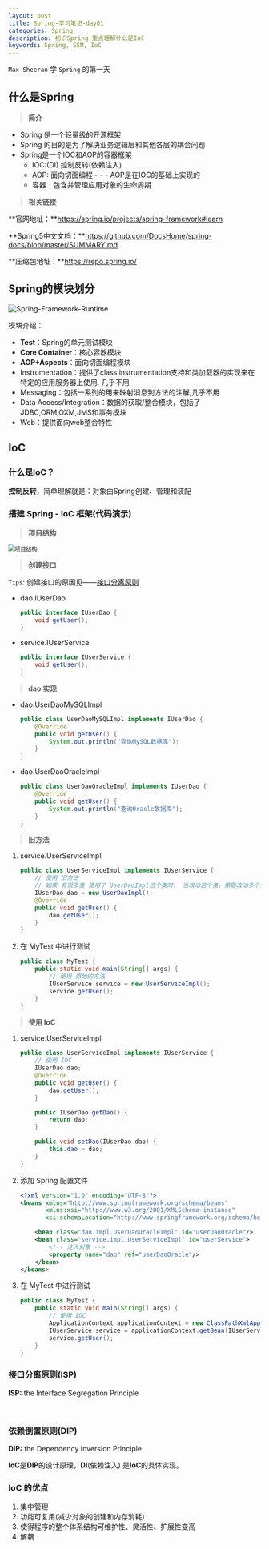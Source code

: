```yaml
---
layout: post
title: Spring-学习笔记-day01
categories: Spring
description: 初识Spring,重点理解什么是IoC
keywords: Spring, SSM, IoC
---
```


 `Max Sheeran` 学 `Spring` 的第一天

## 什么是Spring

> **简介**

- Spring 是一个轻量级的开源框架
- Spring 的目的是为了解决业务逻辑层和其他各层的耦合问题
- Spring是一个IOC和AOP的容器框架
  - IOC:(DI) 控制反转(依赖注入)
  - AOP: 面向切面编程    - - - AOP是在IOC的基础上实现的
  - 容器：包含并管理应用对象的生命周期

> **相关链接**

**官网地址：**https://spring.io/projects/spring-framework#learn

**Spring5中文文档：**https://github.com/DocsHome/spring-docs/blob/master/SUMMARY.md

**压缩包地址：**https://repo.spring.io/

## Spring的模块划分

![Spring-Framework-Runtime](/images/posts/Spring/Spring-Runtime.png)

模块介绍：

- **Test**：Spring的单元测试模块
- **Core Container**：核心容器模块
- **AOP+Aspects**：面向切面编程模块
- Instrumentation：提供了class instrumentation支持和类加载器的实现来在特定的应用服务器上使用, 几乎不用
- Messaging：包括一系列的用来映射消息到方法的注解,几乎不用
- Data Access/Integration：数据的获取/整合模块，包括了JDBC,ORM,OXM,JMS和事务模块
- Web：提供面向web整合特性

## IoC

### 什么是IoC？

**控制反转**，简单理解就是：对象由Spring创建、管理和装配

### 搭建 Spring - IoC 框架(代码演示)

> **项目结构**

<img src="/images/posts/Spring/proj-structure.png" alt="项目结构" style="zoom: 80%;" />

> **创建接口**

`Tips`: 创建接口的原因见——[接口分离原则](#接口分离原则(ISP))

- dao.IUserDao

  ```java
  public interface IUserDao {
      void getUser();
  }
  ```

- service.IUserService

  ```java
  public interface IUserService {
      void getUser();
  }
  ```

> **dao 实现**

- dao.UserDaoMySQLImpl

  ```java
  public class UserDaoMySQLImpl implements IUserDao {
      @Override
      public void getUser() {
          System.out.println("查询MySQL数据库");
      }
  }
  ```

- dao.UserDaoOracleImpl

  ```java
  public class UserDaoOracleImpl implements IUserDao {
      @Override
      public void getUser() {
          System.out.println("查询Oracle数据库");
      }
  }
  ```

  

> **旧方法**

1. service.UserServiceImpl

   ```java
   public class UserServiceImpl implements IUserService {
       // 使用 旧方法
       // 如果 有很多类 使用了 UserDaoImpl这个类时， 当改动这个类，需要改动多个类
       IUserDao dao = new UserDaoImpl();
       @Override
       public void getUser() {
           dao.getUser();
       }
   }
   ```

2. 在 MyTest 中进行测试

   ```java
   public class MyTest {
       public static void main(String[] args) {
           // 使用 原始的方法
           IUserService service = new UserServiceImpl();
           service.getUser();
       }
   }
   ```

>**使用 IoC**

1. service.UserServiceImpl

   ```java
   public class UserServiceImpl implements IUserService {
       // 使用 IOC
       IUserDao dao;
       @Override
       public void getUser() {
           dao.getUser();
       }
   
       public IUserDao getDao() {
           return dao;
       }
   
       public void setDao(IUserDao dao) {
           this.dao = dao;
       }
   }
   ```

2. 添加 Spring 配置文件

   ```xml
   <?xml version="1.0" encoding="UTF-8"?>
   <beans xmlns="http://www.springframework.org/schema/beans"
          xmlns:xsi="http://www.w3.org/2001/XMLSchema-instance"
          xsi:schemaLocation="http://www.springframework.org/schema/beans http://www.springframework.org/schema/beans/spring-beans.xsd">
   
       <bean class="dao.impl.UserDaoOracleImpl" id="userDaoOracle"/>
       <bean class="service.impl.UserServiceImpl" id="userService">
           <!-- 注入对象 -->
           <property name="dao" ref="userDaoOracle"/>
       </bean>
   </beans>
   ```

3. 在 MyTest 中进行测试

   ```java
   public class MyTest {
       public static void main(String[] args) {
           // 使用 IOC
           ApplicationContext applicationContext = new ClassPathXmlApplicationContext("spring.xml");
           IUserService service = applicationContext.getBean(IUserService.class);
           service.getUser();
       }
   }
   ```

### 接口分离原则(ISP)

**ISP:** the Interface Segregation Principle

​		

### 依赖倒置原则(DIP)

**DIP:** the Dependency Inversion Principle

​		**IoC**是**DIP**的设计原理，**DI**(依赖注入) 是**IoC**的具体实现。

### IoC 的优点

1. 集中管理
2. 功能可复用(减少对象的创建和内存消耗)
3. 使得程序的整个体系结构可维护性、灵活性、扩展性变高
4. 解耦